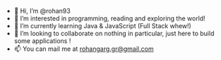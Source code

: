 - 👋 Hi, I’m @rohan93
- 👀 I’m interested in programming, reading and exploring the world!
- 🌱 I’m currently learning Java & JavaScript (Full Stack whew!)
- 💞️ I’m looking to collaborate on nothing in particular, just here to build some applications !
- 📫 You can mail me at rohangarg.gr@gmail.com

<!---
rohan93/rohan93 is a ✨ special ✨ repository because its `README.md` (this file) appears on your GitHub profile.
You can click the Preview link to take a look at your changes.
--->
